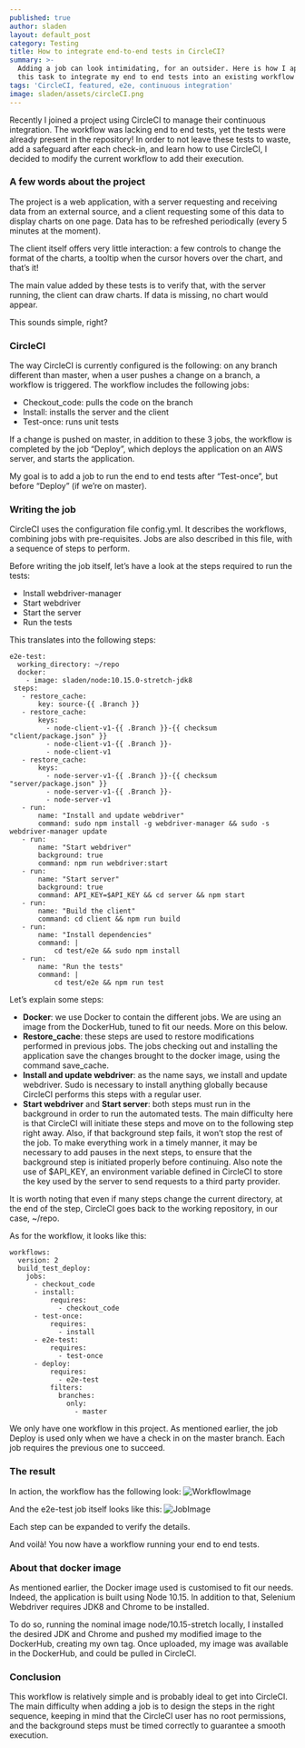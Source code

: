 ```yaml
---
published: true
author: sladen
layout: default_post
category: Testing
title: How to integrate end-to-end tests in CircleCI?
summary: >-
  Adding a job can look intimidating, for an outsider. Here is how I approached
  this task to integrate my end to end tests into an existing workflow
tags: 'CircleCI, featured, e2e, continuous integration'
image: sladen/assets/circleCI.png
---
```



Recently I joined a project using CircleCI to manage their continuous integration. The workflow was lacking end to end tests, yet the tests were already present in the repository!
In order to not leave these tests to waste, add a safeguard after each check-in, and learn how to use CircleCI, I decided to modify the current workflow to add their execution.

### A few words about the project
The project is a web application, with a server requesting and receiving data from an external source, and a client requesting some of this data to display charts on one page. Data has to be refreshed periodically (every 5 minutes at the moment). 

The client itself offers very little interaction: a few controls to change the format of the charts, a tooltip when the cursor hovers over the chart, and that’s it!

The main value added by these tests is to verify that, with the server running, the client can draw charts. If data is missing, no chart would appear.

This sounds simple, right? 

### CircleCI
The way CircleCI is currently configured is the following: on any branch different than master, when a user pushes a change on a branch, a workflow is triggered.
The workflow includes the following jobs:

- Checkout_code: pulls the code on the branch
- Install: installs the server and the client
- Test-once: runs unit tests

If a change is pushed on master, in addition to these 3 jobs, the workflow is completed by the job “Deploy”, which deploys the application on an AWS server, and starts the application.

My goal is to add a job to run the end to end tests after “Test-once”, but before “Deploy” (if we’re on master).


### Writing the job
CircleCI uses the configuration file config.yml. It describes the workflows, combining jobs with pre-requisites. Jobs are also described in this file, with a sequence of steps to perform.

Before writing the job itself, let’s have a look at the steps required to run the tests:

- Install webdriver-manager
- Start webdriver
- Start the server
- Run the tests



This translates into the following steps:

    e2e-test:
      working_directory: ~/repo
      docker:
        - image: sladen/node:10.15.0-stretch-jdk8
     steps:
       - restore_cache:
           key: source-{{ .Branch }}
       - restore_cache:
           keys: 
             - node-client-v1-{{ .Branch }}-{{ checksum "client/package.json" }}
             - node-client-v1-{{ .Branch }}-
             - node-client-v1
       - restore_cache:
           keys: 
             - node-server-v1-{{ .Branch }}-{{ checksum "server/package.json" }}
             - node-server-v1-{{ .Branch }}-
             - node-server-v1
       - run: 
           name: "Install and update webdriver"
           command: sudo npm install -g webdriver-manager && sudo -s webdriver-manager update
       - run: 
           name: "Start webdriver"
           background: true
           command: npm run webdriver:start
       - run: 
           name: "Start server"
           background: true
           command: API_KEY=$API_KEY && cd server && npm start
       - run: 
           name: "Build the client"
           command: cd client && npm run build
       - run:
           name: "Install dependencies"
           command: | 
               cd test/e2e && sudo npm install
       - run:
           name: "Run the tests"
           command: |
               cd test/e2e && npm run test

Let’s explain some steps:

- **Docker**: we use Docker to contain the different jobs. We are using an image from the DockerHub, tuned to fit our needs. More on this below.
- **Restore_cache**: these steps are used to restore modifications performed in previous jobs. The jobs checking out and installing the application save the changes brought to the docker image, using the command save_cache.
- **Install and update webdriver**: as the name says, we install and update webdriver. Sudo is necessary to install anything globally because CircleCI performs this steps with a regular user.
- **Start webdriver** and **Start server**: both steps must run in the background in order to run the automated tests. The main difficulty here is that CircleCI will initiate these steps and move on to the following step right away. Also, if that background step fails, it won’t stop the rest of the job. To make everything work in a timely manner, it may be necessary to add pauses in the next steps, to ensure that the background step is initiated properly before continuing. Also note the use of $API_KEY, an environment variable defined in CircleCI to store the key used by the server to send requests to a third party provider.

It is worth noting that even if many steps change the current directory, at the end of the step, CircleCI goes back to the working repository, in our case, ~/repo.

As for the workflow, it looks like this:

    workflows:
      version: 2
      build_test_deploy:
        jobs:
          - checkout_code
          - install:
              requires:
                - checkout_code
          - test-once:
              requires:
                - install
          - e2e-test:
              requires:
                - test-once
          - deploy:
              requires:
                - e2e-test
              filters:
                branches:
                  only:
                    - master

We only have one workflow in this project. As mentioned earlier, the job Deploy is used only when we have a check in on the master branch.
Each job requires the previous one to succeed.

### The result
In action, the workflow has the following look:
 ![WorkflowImage]({{site.baseurl}}/sladen/assets/BlogCCIWorkflow.png)
 

And the e2e-test job itself looks like this:
 ![JobImage]({{site.baseurl}}/sladen/assets/BlogCCIJob.png)
 
Each step can be expanded to verify the details.

And voilà!
You now have a workflow running your end to end tests.

### About that docker image
As mentioned earlier, the Docker image used is customised to fit our needs. Indeed, the application is built using Node 10.15. In addition to that, Selenium Webdriver requires JDK8 and Chrome to be installed.

To do so, running the nominal image node/10.15-stretch locally, I installed the desired JDK and Chrome and pushed my modified image to the DockerHub, creating my own tag. Once uploaded, my image was available in the DockerHub, and could be pulled in CircleCI.

### Conclusion
This workflow is relatively simple and is probably ideal to get into CircleCI. The main difficulty when adding a job is to design the steps in the right sequence, keeping in mind that the CircleCI user has no root permissions, and the background steps must be timed correctly to guarantee a smooth execution.
